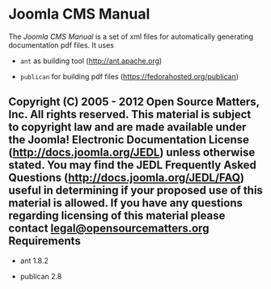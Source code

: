 Joomla CMS Manual
=================

The *Joomla CMS Manual* is a set of xml files for automatically generating documentation pdf files. It uses

 * `ant` as building tool (http://ant.apache.org)

 * `publican` for building pdf files (https://fedorahosted.org/publican)

Copyright (C) 2005 - 2012 Open Source Matters, Inc. All rights reserved.
This material is subject to copyright law and are made available under the 
Joomla! Electronic Documentation License (http://docs.joomla.org/JEDL) unless otherwise stated.
You may find the JEDL Frequently Asked Questions (http://docs.joomla.org/JEDL/FAQ) useful in determining
if your proposed use of this material is allowed.
If you have any questions regarding licensing of this material please contact legal@opensourcematters.org
Requirements
------------

 * ant 1.8.2

 * publican 2.8



